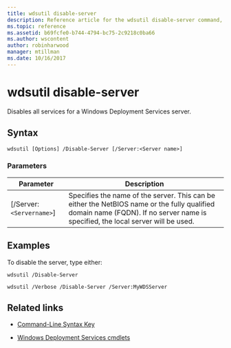 ```yaml
---
title: wdsutil disable-server
description: Reference article for the wdsutil disable-server command, which disables all services for a Windows Deployment Services server.
ms.topic: reference
ms.assetid: b69fcfe0-b744-4794-bc75-2c9218c0ba66
ms.author: wscontent
author: robinharwood
manager: mtillman
ms.date: 10/16/2017
---
```


# wdsutil disable-server

Disables all services for a Windows Deployment Services server.

## Syntax

```
wdsutil [Options] /Disable-Server [/Server:<Server name>]
```

### Parameters

| Parameter | Description |
|--|--|
| [/Server:`<Servername>`] | Specifies the name of the server. This can be either the NetBIOS name or the fully qualified domain name (FQDN). If no server name is specified, the local server will be used. |

## Examples

To disable the server, type either:

```
wdsutil /Disable-Server
```

```
wdsutil /Verbose /Disable-Server /Server:MyWDSServer
```

## Related links

- [Command-Line Syntax Key](command-line-syntax-key.md)

- [Windows Deployment Services cmdlets](/powershell/module/wds)
